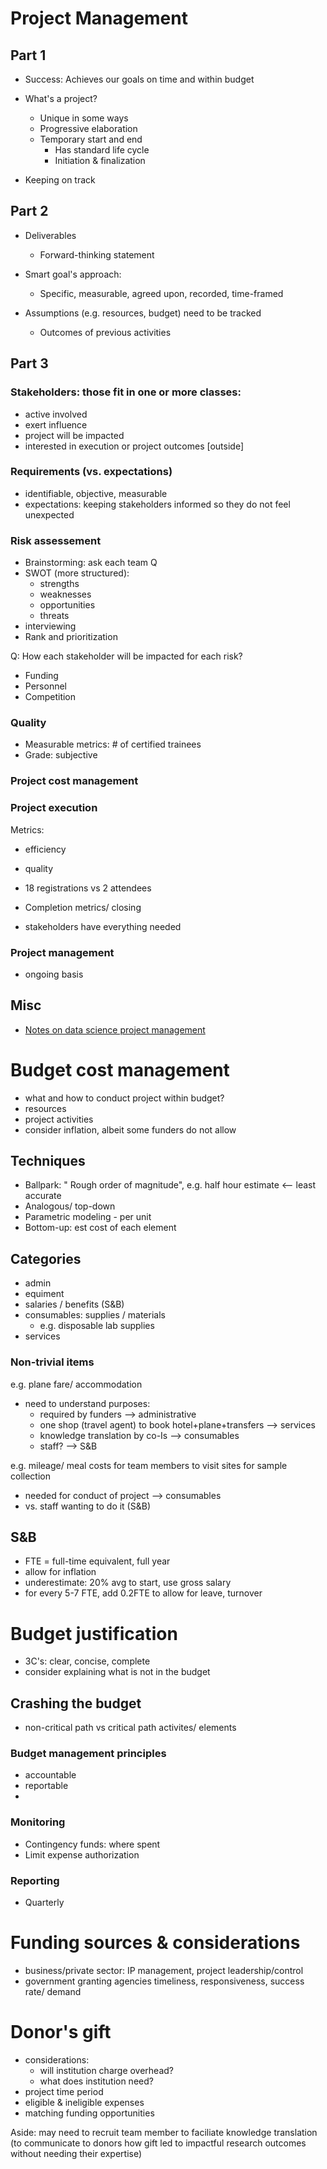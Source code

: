 
# Project Management 

## Part 1

- Success: Achieves our goals on time and within budget 

- What's a project?
  - Unique in some ways 
  - Progressive elaboration
  - Temporary start and end
    - Has standard life cycle
    - Initiation & finalization 

- Keeping on track

## Part 2

- Deliverables
  - Forward-thinking statement
- Smart goal's approach:
  - Specific, measurable, agreed upon, recorded, time-framed
   
- Assumptions (e.g. resources, budget) need to be tracked
  - Outcomes of previous activities


## Part 3

### Stakeholders: those fit in one or more classes:
- active involved
- exert influence
- project will be impacted
- interested in execution or project outcomes [outside]

### Requirements (vs. expectations)

- identifiable, objective, measurable
- expectations: keeping stakeholders informed so they do not feel unexpected

### Risk assessement 

- Brainstorming: ask each team Q
- SWOT (more structured):
  - strengths
  - weaknesses
  - opportunities 
  - threats
- interviewing
- Rank and prioritization  

Q: How each stakeholder will be impacted for each risk?

- Funding
- Personnel
- Competition


### Quality
- Measurable metrics: # of certified trainees
- Grade: subjective

### Project cost management

### Project execution 

Metrics:
- efficiency 
- quality
- 18 registrations vs 2 attendees

- Completion metrics/ closing
- stakeholders have everything needed


### Project management
- ongoing basis

## Misc
- [Notes on data science project management](data_science.md)


# Budget cost management
- what and how to conduct project within budget?
- resources
- project activities
- consider inflation, albeit some funders do not allow
 
## Techniques
- Ballpark: " Rough order of magnitude", e.g. half hour estimate <-- least accurate
- Analogous/ top-down
- Parametric modeling - per unit
- Bottom-up: est cost of each element

## Categories
- admin
- equiment
- salaries / benefits (S&B)
- consumables: supplies / materials
  - e.g. disposable lab supplies
- services

### Non-trivial items 

e.g. plane fare/ accommodation
- need to understand purposes: 
  - required by funders --> administrative
  - one shop (travel agent) to book hotel+plane+transfers --> services
  - knowledge translation by co-Is --> consumables
  - staff? --> S&B

e.g. mileage/ meal costs for team members to visit sites for sample collection
- needed for conduct of project --> consumables
- vs. staff wanting to do it (S&B)

## S&B

- FTE = full-time equivalent, full year
- allow for inflation
- underestimate: 20% avg to start, use gross salary
- for every 5-7 FTE, add 0.2FTE to allow for leave, turnover

# Budget justification

- 3C's: clear, concise, complete
- consider explaining what is not in the budget

## Crashing the budget
- non-critical path vs critical path activites/ elements

### Budget management principles
- accountable
- reportable
- 

### Monitoring
- Contingency funds: where spent
- Limit expense authorization

### Reporting
- Quarterly

# Funding sources & considerations

- business/private sector: IP management, project leadership/control
- government granting agencies timeliness, responsiveness, success rate/ demand

# Donor's gift
- considerations: 
  - will institution charge overhead?
  - what does institution need?
- project time period
- eligible & ineligible expenses
- matching funding opportunities

Aside: may need to recruit team member to faciliate knowledge translation (to communicate to donors how gift led to impactful research outcomes without needing their expertise)
  
